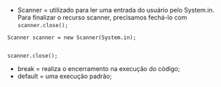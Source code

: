 - Scanner = utilizado para ler uma entrada do usuário pelo System.in. Para finalizar o recurso scanner, precisamos fechá-lo com `scanner.close();`
```
Scanner scanner = new Scanner(System.in);


scanner.close();
```
- break = realiza o encerramento na execução do código;
- default = uma execução padrão;